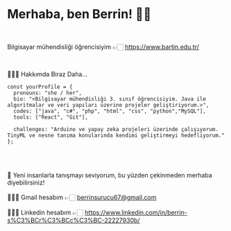 # Merhaba, ben Berrin! 👋🏻

<br>

Bilgisayar mühendisliği öğrencisiyim 👉🏻 <https://www.bartin.edu.tr/>

<br>


💁🏻‍♀️ Hakkımda Biraz Daha...

```
const yourProfile = {
  pronouns: "she / her", 
  bio: "<Bilgisayar mühendisliği 3. sınıf öğrencisiyim. Java ile algoritmalar ve veri yapıları üzerine projeler geliştiriyorum.>", 
  codes: ["java", "c#", "php", "html", "css", "python","MySQL"], 
  tools: ["React", "Git"], 
 
  challenges: "Arduino ve yapay zeka projeleri üzerinde çalışıyorum. TinyML ve nesne tanıma konularında kendimi geliştirmeyi hedefliyorum."
};

```

<br><br>

💖 Yeni insanlarla tanışmayı seviyorum, bu yüzden çekinmeden merhaba diyebilirsiniz!
<br><br>
👩🏻‍💻 Gmail hesabım    👉🏻 <berrinsurucu67@gmail.com>
<br><br>
👩🏻‍💻 Linkedin hesabım 👉🏻 <https://www.linkedin.com/in/berrin-s%C3%BCr%C3%BCc%C3%BC-22227930b/>
